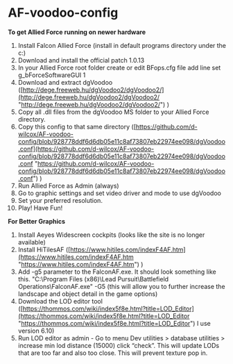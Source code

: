 # AF-voodoo-config

**To get Allied Force running on newer hardware**

1.  Install Falcon Allied Force (install in default programs directory under the c:)
2.  Download and install the official patch 1.0.13
3.  In your Allied Force root folder create or edit BFops.cfg file add line set g_bForceSoftwareGUI 1
4.  Download and extract dgVoodoo ([http://dege.freeweb.hu/dgVoodoo2/dgVoodoo2/](http://dege.freeweb.hu/dgVoodoo2/dgVoodoo2/ "http://dege.freeweb.hu/dgVoodoo2/dgVoodoo2/")  )
5.  Copy all .dll files from the dgVoodoo MS folder to your Allied Force directory.
6.  Copy this config to that same directory ([https://github.com/d-wilcox/AF-voodoo-config/blob/928778ddf6d6db05e11c8af73807eb22974ee098/dgVoodoo.conf](https://github.com/d-wilcox/AF-voodoo-config/blob/928778ddf6d6db05e11c8af73807eb22974ee098/dgVoodoo.conf "https://github.com/d-wilcox/AF-voodoo-config/blob/928778ddf6d6db05e11c8af73807eb22974ee098/dgVoodoo.conf")  )
7.  Run Allied Force as Admin (always)
8.  Go to graphic settings and set video driver and mode to use dgVoodoo
9.  Set your preferred resolution.
10.  Play! Have Fun!

**For Better Graphics**

1.  Install Aeyes Widescreen cockpits (looks like the site is no longer available)
2.  Install HiTilesAF ([https://www.hitiles.com/indexF4AF.htm](https://www.hitiles.com/indexF4AF.htm "https://www.hitiles.com/indexF4AF.htm")  )
3.  Add -g5 parameter to the FalconAF.exe. It should look something like this. "C:\Program Files (x86)\Lead Pursuit\Battlefield Operations\FalconAF.exe" -G5 (this will allow you to further increase the landscape and object detail in the game options)
4.  Download the LOD editor tool ([https://thommos.com/wiki/index5f8e.html?title=LOD_Editor](https://thommos.com/wiki/index5f8e.html?title=LOD_Editor "https://thommos.com/wiki/index5f8e.html?title=LOD_Editor") I use version 6.10)
5.  Run LOD editor as admin - Go to menu Dev utilities > database utilities > increase min lod distance (15000) click “check”. This will update LODs that are too far and also too close. This will prevent texture pop in.
